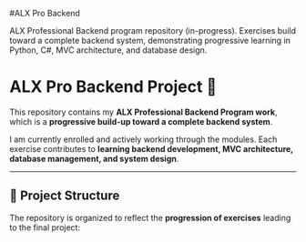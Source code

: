 #ALX Pro Backend

ALX Professional Backend program repository (in-progress). Exercises build toward a complete backend system, demonstrating progressive learning in Python, C#, MVC architecture, and database design.

# ALX Pro Backend Project 🚀

This repository contains my **ALX Professional Backend Program work**, which is a **progressive build-up toward a complete backend system**.  

I am currently enrolled and actively working through the modules. Each exercise contributes to **learning backend development, MVC architecture, database management, and system design**.

---

## 📂 Project Structure

The repository is organized to reflect the **progression of exercises** leading to the final project:

